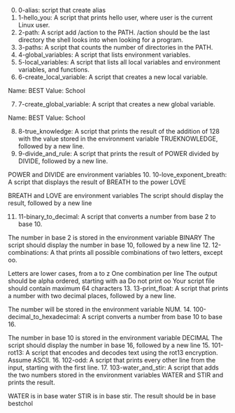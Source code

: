0. 0-alias: script that create alias
1. 1-hello_you: A script that prints hello user, where user is the current Linux user.
2. 2-path: A script add /action to the PATH. /action should be the last directory the shell looks into when looking for a program.
3. 3-paths: A script that counts the number of directories in the PATH.
4. 4-global_variables: A script that lists environment variables.
5. 5-local_variables: A script that lists all local variables and environment variables, and functions.
6. 6-create_local_variable: A script that creates a new local variable.

Name: BEST
Value: School

7. 7-create_global_variable: A script that creates a new global variable.

Name: BEST
Value: School

8. 8-true_knowledge: A script that prints the result of the addition of 128 with the value stored in the environment variable TRUEKNOWLEDGE, followed by a new line.
9. 9-divide_and_rule: A script that prints the result of POWER divided by DIVIDE, followed by a new line.

POWER and DIVIDE are environment variables
10. 10-love_exponent_breath: A script that displays the result of BREATH to the power LOVE

BREATH and LOVE are environment variables
The script should display the result, followed by a new line

11. 11-binary_to_decimal: A script that converts a number from base 2 to base 10.

The number in base 2 is stored in the environment variable BINARY
The script should display the number in base 10, followed by a new line
12. 12-combinations: A that prints all possible combinations of two letters, except oo.

Letters are lower cases, from a to z
One combination per line
The output should be alpha ordered, starting with aa
Do not print oo
Your script file should contain maximum 64 characters
13. 13-print_float: A  script that prints a number with two decimal places, followed by a new line.

The number will be stored in the environment variable NUM.
14. 100-decimal_to_hexadecimal: A script converts a number from base 10 to base 16.

The number in base 10 is stored in the environment variable DECIMAL
The script should display the number in base 16, followed by a new line
15. 101-rot13: A script that encodes and decodes text using the rot13 encryption. Assume ASCII.
16. 102-odd: A script that prints every other line from the input, starting with the first line.
17. 103-water_and_stir: A script that adds the two numbers stored in the environment variables WATER and STIR and prints the result.

WATER is in base water
STIR is in base stir.
The result should be in base bestchol
